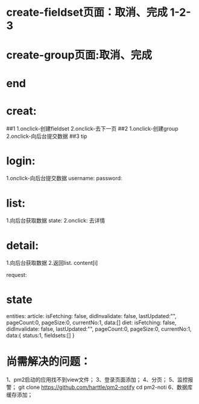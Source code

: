 # create-fieldset页面：取消、完成  1-2-3
# create-group页面:取消、完成
# end

# creat:
  ##1 
    1.onclick-创建fieldset
    2.onclick-去下一页
  ##2 
    1.onclick-创建group
    2.onclick-向后台提交数据
  ##3 tip
  
# login: 
  1.onclick-向后台提交数据
    username:
    password:

# list: 
  1.向后台获取数据
    state:
  2.onclick:
    去详情
 
# detail: 
  1.向后台获取数据
  2.返回list.
  content[i]


request:

# state
  entities:
    article:
      isFetching: false,
      didInvalidate: false,
      lastUpdated:"",
      pageCount:0,
      pageSize:0,
      currentNo:1,
      data:[]
    diet:
      isFetching: false,
      didInvalidate: false,
      lastUpdated:"",
      pageCount:0,
      pageSize:0,
      currentNo:1,
      data:{
        status:1,
        fieldsets:[]
      }
# 尚需解决的问题：
1、pm2启动的应用找不到view文件；
3、登录页面添加；
4、分页；
5、监控报警；
git clone https://github.com/harttle/pm2-notify cd pm2-noti
6、数据库缓存添加；
 


